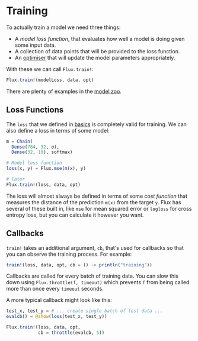 # Training

To actually train a model we need three things:

* A *model loss function*, that evaluates how well a model is doing given some input data.
* A collection of data points that will be provided to the loss function.
* An [optimiser](optimisers.md) that will update the model parameters appropriately.

With these we can call `Flux.train!`:

```julia
Flux.train!(modelLoss, data, opt)
```

There are plenty of examples in the [model zoo](https://github.com/FluxML/model-zoo).

## Loss Functions

The `loss` that we defined in [basics](../models/basics.md) is completely valid for training. We can also define a loss in terms of some model:

```julia
m = Chain(
  Dense(784, 32, σ),
  Dense(32, 10), softmax)

# Model loss function
loss(x, y) = Flux.mse(m(x), y)

# later
Flux.train!(loss, data, opt)
```

The loss will almost always be defined in terms of some *cost function* that measures the distance of the prediction `m(x)` from the target `y`. Flux has several of these built in, like `mse` for mean squared error or `logloss` for cross entropy loss, but you can calculate it however you want.

## Callbacks

`train!` takes an additional argument, `cb`, that's used for callbacks so that you can observe the training process. For example:

```julia
train!(loss, data, opt, cb = () -> println("training"))
```

Callbacks are called for every batch of training data. You can slow this down using `Flux.throttle(f, timeout)` which prevents `f` from being called more than once every `timeout` seconds.

A more typical callback might look like this:

```julia
test_x, test_y = # ... create single batch of test data ...
evalcb() = @show(loss(test_x, test_y))

Flux.train!(loss, data, opt,
            cb = throttle(evalcb, 5))
```
